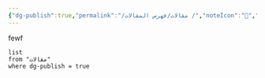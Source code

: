 ```yaml
---
{"dg-publish":true,"permalink":"/مقالات/فهرس المقالات /","noteIcon":"📑","created":"2025-07-08T00:07:25.210+03:00","updated":"2025-07-10T18:21:11.095+03:00"}
---
```


fewf
``` dataview
list
from "مقالات"
where dg-publish = true
```

